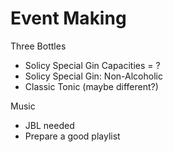 # Event Making
Three Bottles
* Solicy Special Gin                    Capacities = ?
* Solicy Special Gin: Non-Alcoholic
* Classic Tonic (maybe different?)

Music
* JBL needed
* Prepare a good playlist
